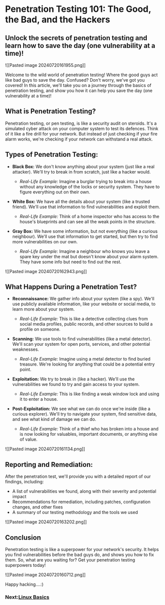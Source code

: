 # Penetration Testing 101: The Good, the Bad, and the Hackers

## Unlock the secrets of penetration testing and learn how to save the day (one vulnerability at a time)!

![[Pasted image 20240720161955.png]]

Welcome to the wild world of penetration testing! Where the good guys act like bad guys to save the day. Confused? Don't worry, we've got you covered! In this article, we'll take you on a journey through the basics of penetration testing, and show you how it can help you save the day (one vulnerability at a time)!

## What is Penetration Testing?

Penetration testing, or pen testing, is like a security audit on steroids. It's a simulated cyber attack on your computer system to test its defences. Think of it like a fire drill for your network. But instead of just checking if your fire alarm works, we're checking if your network can withstand a real attack.

## Types of Penetration Testing:

- **Black Box:** We don't know anything about your system (just like a real attacker). We'll try to break in from scratch, just like a hacker would.
  - *Real-Life Example:* Imagine a burglar trying to break into a house without any knowledge of the locks or security system. They have to figure everything out on their own.

- **White Box:** We have all the details about your system (like a trusted friend). We'll use that information to find vulnerabilities and exploit them.
  - *Real-Life Example:* Think of a home inspector who has access to the house's blueprints and can see all the weak points in the structure.

- **Gray Box:** We have some information, but not everything (like a curious neighbour). We'll use that information to get started, but then try to find more vulnerabilities on our own.
  - *Real-Life Example:* Imagine a neighbour who knows you leave a spare key under the mat but doesn't know about your alarm system. They have some info but need to find out the rest.

![[Pasted image 20240720162943.png]]

## What Happens During a Penetration Test?

- **Reconnaissance:** We gather info about your system (like a spy). We'll use publicly available information, like your website or social media, to learn more about your system.
  - *Real-Life Example:* This is like a detective collecting clues from social media profiles, public records, and other sources to build a profile on someone.

- **Scanning:** We use tools to find vulnerabilities (like a metal detector). We'll scan your system for open ports, services, and other potential weaknesses.
  - *Real-Life Example:* Imagine using a metal detector to find buried treasure. We're looking for anything that could be a potential entry point.

- **Exploitation:** We try to break in (like a hacker). We'll use the vulnerabilities we found to try and gain access to your system.
  - *Real-Life Example:* This is like finding a weak window lock and using it to enter a house.

- **Post-Exploitation:** We see what we can do once we're inside (like a curious explorer). We'll try to navigate your system, find sensitive data, and see what kind of damage we can do.
  - *Real-Life Example:* Think of a thief who has broken into a house and is now looking for valuables, important documents, or anything else of value.

![[Pasted image 20240720161134.png]]

## Reporting and Remediation:

After the penetration test, we'll provide you with a detailed report of our findings, including:

- A list of vulnerabilities we found, along with their severity and potential impact
- Recommendations for remediation, including patches, configuration changes, and other fixes
- A summary of our testing methodology and the tools we used

![[Pasted image 20240720163202.png]]

## Conclusion

Penetration testing is like a superpower for your network's security. It helps you find vulnerabilities before the bad guys do, and shows you how to fix them. So, what are you waiting for? Get your penetration testing superpowers today!

![[Pasted image 20240720160712.png]]

Happy hacking....:)


### Next:[Linux Basics](Linux-Basics-B2.md) 